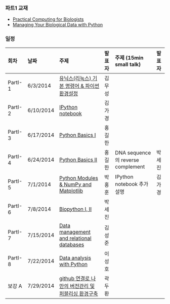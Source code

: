 ### 파트1 교재
- [Practical Computing for Biologists](http://people.duke.edu/~ccc14/pcfb/_downloads/PracticalComputingforBiologistsCFARWorkshop.pdf)
- [Managing Your Biological Data with Python](http://www.crcpress.com/product/isbn/9781439880937)

### 일정

|회차	    |날짜	   |주제	                                                        |발표자	|주제 (15min small talk)           | 발표자  |
|:---	    |:---	   |:---	                                                        |:---	|:---                              |:---  |
|PartI-1    |6/3/2014   |[유닉스(리눅스) 기본 명령어 & 파이썬 환경설정](d01.md)	        |김무성 |                                  |         |
|PartI-2    |6/10/2014  |[IPython notebook](d02.md)	                                |김가경 |                                  |         |
|PartI-3	|6/17/2014	|[Python Basics I](d03.md)	                                    |홍길한 |                                  |         |
|PartI-4	|6/24/2014	|[Python Basics II](d03.md)	                                |홍길한 |DNA sequence의 reverse complement |박세진   |
|PartI-5	|7/1/2014	|[Python Modules & NumPy and Matplotlib](d04.md)	            |박홍훈 |IPython notebook 추가 설명	       |김가경   |
|PartI-6	|7/8/2014	|[Biopython I, II](d05.md)	                                    |박세진 |                                  |         |
|PartI-7	|7/15/2014	|[Data  management and relational databases](d06.md)	        |김성준 |                                  |         |
|PartI-8	|7/22/2014	|[Data analysis with Python](d07.md)	                        |이성호 |                                  |         |
|보강 A	    |7/29/2014	|[github 연결로 나만의 버전관리 및 퍼블리싱 환경구축](d08.md)	|곽두환 |                                  |         |